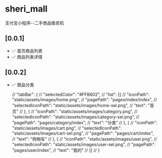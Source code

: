 <!--
 * @Author: sheri 13580370252@163.com
 * @Date: 2023-02-14 18:38:30
 * @LastEditors: sheri 13580370252@163.com
 * @LastEditTime: 2023-03-02 16:52:34
 * @FilePath: /sheri_mall/README.md
-->
# sheri_mall
支付宝小程序--二手商品贩卖机

## [0.0.1]
- ✅ 首页商品列表
- ✅ 商品列表详情

## [0.0.2]
- ✅ 商品分类

  // "tabBar": {
	// 	"selectedColor": "#FFB602",
  //   "list": [{
	// 		"iconPath": "static/assets/images/home.png",
  //     "pagePath": "pages/index/index",
	// 		"selectedIconPath": "static/assets/images/home-sel.png",
  //     "text": "首页"
  //   }, {
	// 		"iconPath": "static/assets/images/category.png",
	// 		"selectedIconPath": "static/assets/images/category-sel.png",
  //     "pagePath": "pages/category/index",
  //     "text": "分类"
  //   }, {
	// 		"iconPath": "static/assets/images/cart.png",
	// 		"selectedIconPath": "static/assets/images/cart-sel.png",
  //     "pagePath": "pages/cart/index",
  //     "text": "购物车"
  //   }, {
	// 		"iconPath": "static/assets/images/user.png",
	// 		"selectedIconPath": "static/assets/images/user-sel.png",
  //     "pagePath": "pages/user/index",
  //     "text": "我的"
  //   }]
  // }
